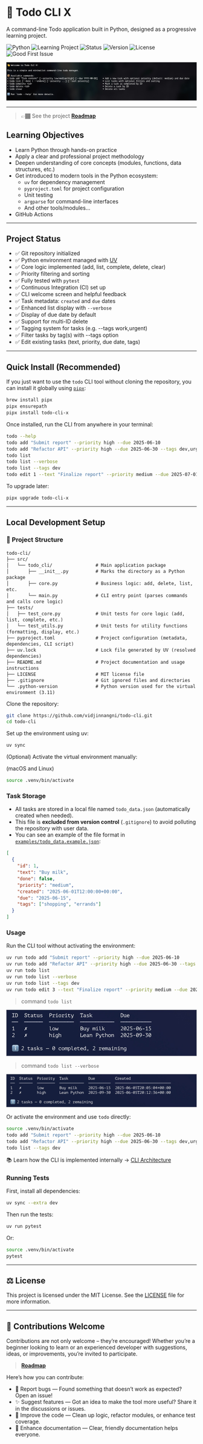 # 📝 Todo CLI X

A command-line Todo application built in Python, designed as a progressive learning project.

![Python](https://img.shields.io/badge/Python-3.11-blue?logo=python)
![Learning Project](https://img.shields.io/badge/type-Learning_Project-purple)
![Status](https://img.shields.io/badge/status-in%20progress-yellow)
![Version](https://img.shields.io/badge/version-1.2.0-orange)
![License](https://img.shields.io/badge/license-MIT-green)
![Good First Issue](https://img.shields.io/badge/good%20first%20issue-welcome-blueviolet)

![Todo CLI X](./imgs/screenshot.png)

---

> 👉🏾 See the project [**Roadmap**](https://vidjinnangni.notion.site/Todo-CLI-Roadmap-207873f9fe5a80f38256eb0b0798e30a?source=copy_link)

## Learning Objectives

- Learn Python through hands-on practice
- Apply a clear and professional project methodology
- Deepen understanding of core concepts (modules, functions, data structures, etc.)
- Get introduced to modern tools in the Python ecosystem:
  - `uv` for dependency management
  - `pyproject.toml` for project configuration
  - Unit testing
  - `argparse` for command-line interfaces
  - And other tools/modules...
- GitHub Actions

---

## Project Status

- ✅ Git repository initialized
- ✅ Python environment managed with [UV](https://github.com/astral-sh/uv)
- ✅ Core logic implemented (add, list, complete, delete, clear)
- ✅ Priority filtering and sorting
- ✅ Fully tested with `pytest`
- ✅ Continuous Integration (CI) set up
- ✅ CLI welcome screen and helpful feedback
- ✅ Task metadata: `created` and `due` dates
- ✅ Enhanced list display with `--verbose`
- ✅ Display of due date by default
- ✅ Support for multi-ID delete
- ✅ Tagging system for tasks (e.g. --tags work,urgent)
- ✅ Filter tasks by tag(s) with --tags option
- ✅ Edit existing tasks (text, priority, due date, tags)

---

## Quick Install (Recommended)

If you just want to use the `todo` CLI tool without cloning the repository, you can install it globally using [`pipx`](https://pypa.github.io/pipx/):

```bash
brew install pipx
pipx ensurepath
pipx install todo-cli-x
```

Once installed, run the CLI from anywhere in your terminal:

```bash
todo --help
todo add "Submit report" --priority high --due 2025-06-10
todo add "Refactor API" --priority high --due 2025-06-30 --tags dev,urgent
todo list
todo list --verbose
todo list --tags dev
todo edit 1 --text "Finalize report" --priority medium --due 2025-07-01 --tags work,report
```

To upgrade later:

```bash
pipx upgrade todo-cli-x
```

---

## Local Development Setup

### 📂 Project Structure

```text
todo-cli/
├── src/
│   └── todo_cli/                # Main application package
│       ├── __init__.py          # Marks the directory as a Python package
│       ├── core.py              # Business logic: add, delete, list, etc.
│       └── main.py              # CLI entry point (parses commands and calls core logic)
├── tests/
│   ├── test_core.py             # Unit tests for core logic (add, list, complete, etc.)
│   └── test_utils.py            # Unit tests for utility functions (formatting, display, etc.)
├── pyproject.toml               # Project configuration (metadata, dependencies, CLI script)
├── uv.lock                      # Lock file generated by UV (resolved dependencies)
├── README.md                    # Project documentation and usage instructions
├── LICENSE                      # MIT license file
├── .gitignore                   # Git ignored files and directories
└── .python-version              # Python version used for the virtual environment (3.11)
```

Clone the repository:

```bash
git clone https://github.com/vidjinnangni/todo-cli.git
cd todo-cli
```

Set up the environment using uv:

```bash
uv sync
```

(Optional) Activate the virtual environment manually:

(macOS and Linux)

```bash
source .venv/bin/activate
```

### Task Storage

- All tasks are stored in a local file named `todo_data.json` (automatically created when needed).
- This file is **excluded from version control** (`.gitignore`) to avoid polluting the repository with user data.
- You can see an example of the file format in [`examples/todo_data.example.json`](examples/todo_data.example.json):

```json
[
  {
    "id": 1,
    "text": "Buy milk",
    "done": false,
    "priority": "medium",
    "created": "2025-06-01T12:00:00+00:00",
    "due": "2025-06-15",
    "tags": ["shopping", "errands"]
  }
]
```

### Usage

Run the CLI tool without activating the environment:

```bash
uv run todo add "Submit report" --priority high --due 2025-06-10
uv run todo add "Refactor API" --priority high --due 2025-06-30 --tags dev,urgent
uv run todo list
uv run todo list --verbose
uv run todo list --tags dev
uv run todo edit 3 --text "Finalize report" --priority medium --due 2025-07-01 --tags work,report
```

> command `todo list`

![todo list command](/imgs/todo_list.png)

> command `todo list --verbose`

![todo list verbose](/imgs/todo_list_verbose.png)

Or activate the environment and use `todo` directly:

```bash
source .venv/bin/activate
todo add "Submit report" --priority high --due 2025-06-10
todo add "Refactor API" --priority high --due 2025-06-30 --tags dev,urgent
todo list --tags dev
```

📚 Learn how the CLI is implemented internally → [CLI Architecture](docs/cli_explanation.md)

### Running Tests

First, install all dependencies:

```bash
uv sync --extra dev
```

Then run the tests:

```bash
uv run pytest
```

Or:

```bash
source .venv/bin/activate
pytest
```

---

## ⚖️ License

This project is licensed under the MIT License.
See the [LICENSE](/LICENSE) file for more information.

---

## 🙌 Contributions Welcome

Contributions are not only welcome – they’re encouraged! Whether you’re a beginner looking to learn or an experienced developer with suggestions, ideas, or improvements, you’re invited to participate.

> [**Roadmap**](https://vidjinnangni.notion.site/Todo-CLI-Roadmap-207873f9fe5a80f38256eb0b0798e30a?source=copy_link)

Here’s how you can contribute:

- 🐛 Report bugs — Found something that doesn’t work as expected? Open an issue!
- ✨ Suggest features — Got an idea to make the tool more useful? Share it in the discussions or issues.
- 🧹 Improve the code — Clean up logic, refactor modules, or enhance test coverage.
- 📝 Enhance documentation — Clear, friendly documentation helps everyone.
